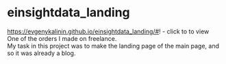# einsightdata_landing
https://evgenykalinin.github.io/einsightdata_landing/#! - click to to view<br>
One of the orders I made on freelance.<br>
My task in this project was to make the landing page of the main page, and so it was already a blog.<br>
